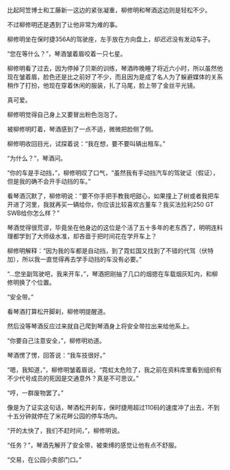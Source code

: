 比起阿笠博士和工藤新一这边的紧张凝重，柳修明和琴酒这边则是轻松不少。

不过柳修明还是遇到了让他非常为难的事。

柳修明坐在保时捷356A的驾驶座，左手放在方向盘上，却迟迟没有发动车子。

“您在等什么？”，琴酒皱着眉咬着一只七星。

柳修明看了过去，因为停掉了贝斯的训练，琴酒昨晚睡了将近六小时，所以虽然他现在皱着眉，脸色还是比之前好了不少，而且因为是成了名人为了躲避媒体的关系稍作了打扮，他现在穿着休闲的服装，扎了马尾，脸上带了金丝平光镜。

真可爱。

柳修明觉得自己身上又要冒出粉色泡泡了。

被柳修明盯着，琴酒感到了一点不适，微微把脸侧了侧。

柳修明收回目光，试探着说：“我在想，要不要叫辆出租车。”

“为什么？”，琴酒问。

“你的车是手动挡，”，柳修明叹了口气，“虽然我有手动挡汽车的驾驶证（假证），但是我的确不会开手动挡的车。”

看琴酒沉默了，柳修明说：“要不你手把手教我吧甜心，如果撞上了树或者我把车开进了河里，我就再买一辆给你，你应该比较喜欢古董车？我买法拉利250 GT SWB给你怎么样？”

琴酒觉得很荒谬，毕竟坐在他身边的这位是个活了五十多年的老东西了，明明连料理都学到了大师级水准，却吝啬于把时间花在学开车上？

柳修明解释：“因为我的车都是自动挡，到了霓虹国又找到了不错的代驾（伏特加），所以我一直觉得再去学手动挡的车没有必要。”

“...您坐副驾驶吧，我来开车，”，琴酒把刚抽了几口的烟摁在车载烟灰缸内，和柳修明换了个位置。

“安全带。”

看琴酒打算松开脚刹，柳修明提醒道。

然后没等琴酒反应过来就自己爬到琴酒身上将安全带拉出来给他系上。

“你要自己注意安全，”，柳修明劝道。

琴酒愣了愣，回答说：“我车技很好。”

“嗯，我知道，”，柳修明皱着眉说，“霓虹太危险了，我之前在资料库里看到组织有不少代号成员的死因是交通意外？真是不可思议。”

“哼，一群废物罢了。”

像是为了证实这句话，琴酒松开刹车，保时捷用超过110码的速度冲了出去，不到十五分钟就停在了米花畔公园的停车场内。

“开的太快了，我们不赶时间，”，柳修明说。

“任务？”，琴酒先解开了安全带，被束缚的感觉让他有点不舒服。

“交易，在公园小卖部门口。”